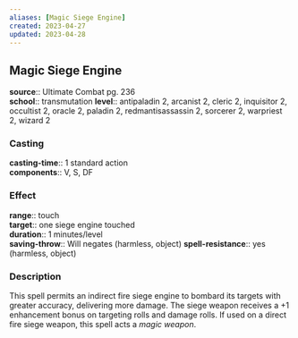 ```yaml
---
aliases: [Magic Siege Engine]
created: 2023-04-27
updated: 2023-04-28
---
```


## Magic Siege Engine

**source**:: Ultimate Combat pg. 236  
**school**:: transmutation
**level**:: antipaladin 2, arcanist 2, cleric 2, inquisitor 2, occultist 2, oracle 2, paladin 2, redmantisassassin 2, sorcerer 2, warpriest 2, wizard 2

### Casting

**casting-time**:: 1 standard action  
**components**:: V, S, DF

### Effect

**range**:: touch  
**target**:: one siege engine touched  
**duration**:: 1 minutes/level  
**saving-throw**:: Will negates (harmless, object)
**spell-resistance**:: yes (harmless, object)

### Description

This spell permits an indirect fire siege engine to bombard its targets with greater accuracy, delivering more damage. The siege weapon receives a +1 enhancement bonus on targeting rolls and damage rolls. If used on a direct fire siege weapon, this spell acts a *magic weapon*.
